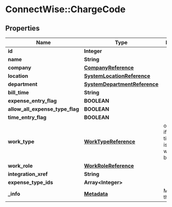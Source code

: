 # ConnectWise::ChargeCode

## Properties
Name | Type | Description | Notes
------------ | ------------- | ------------- | -------------
**id** | **Integer** |  | [optional] 
**name** | **String** |  | 
**company** | [**CompanyReference**](CompanyReference.md) |  | 
**location** | [**SystemLocationReference**](SystemLocationReference.md) |  | [optional] 
**department** | [**SystemDepartmentReference**](SystemDepartmentReference.md) |  | [optional] 
**bill_time** | **String** |  | [optional] 
**expense_entry_flag** | **BOOLEAN** |  | [optional] 
**allow_all_expense_type_flag** | **BOOLEAN** |  | [optional] 
**time_entry_flag** | **BOOLEAN** |  | [optional] 
**work_type** | [**WorkTypeReference**](WorkTypeReference.md) | on UPDATE, if timeEntryFlag is set to true, workType will be required. | [optional] 
**work_role** | [**WorkRoleReference**](WorkRoleReference.md) |  | [optional] 
**integration_xref** | **String** |  | [optional] 
**expense_type_ids** | **Array&lt;Integer&gt;** |  | [optional] 
**_info** | [**Metadata**](Metadata.md) | Metadata of the entity | [optional] 


